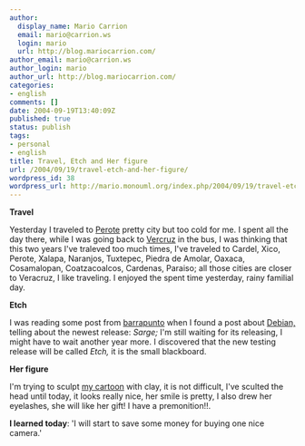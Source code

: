 ```yaml
---
author:
  display_name: Mario Carrion
  email: mario@carrion.ws
  login: mario
  url: http://blog.mariocarrion.com/
author_email: mario@carrion.ws
author_login: mario
author_url: http://blog.mariocarrion.com/
categories:
- english
comments: []
date: 2004-09-19T13:40:09Z
published: true
status: publish
tags:
- personal
- english
title: Travel, Etch and Her figure
url: /2004/09/19/travel-etch-and-her-figure/
wordpress_id: 38
wordpress_url: http://mario.monouml.org/index.php/2004/09/19/travel-etch-and-her-figure/
---
```


<div style="clear:both;"></div>
<p><span style="font-weight:bold;">Travel</span></p>
<p>Yesterday I traveled to <a href="http://www.perote.gob.mx">Perote</a> pretty city but too cold for me. I spent all the day there, while I was going back to <a href="http://www.veracruz.gob.mx">Vercruz</a> in the bus, I was thinking that this two years I've traleved too much times, I've traveled to Cardel, Xico, Perote, Xalapa, Naranjos, Tuxtepec, Piedra de Amolar, Oaxaca, Cosamalopan, Coatzacoalcos, Cardenas, Paraiso; all those cities are closer to Veracruz, I like traveling. I enjoyed the spent time yesterday, rainy familial day.</p>
<p><span style="font-weight:bold;">Etch</span></p>
<p>I was reading some post from <a href="http://www.barrapunto.com">barrapunto</a> when I found a post about <a href="http://www.debian.org">Debian,</a> telling about the newest release: <span style="font-style:italic;">Sarge;</span> I'm still waiting for its releasing, I might have to wait another year more. I discovered that the new testing release will be called <span style="font-style:italic;">Etch,</span> it is the small blackboard.</p>
<p><span style="font-weight:bold;">Her figure</span></p>
<p>I'm trying to sculpt <a href="javascript:popWin('http://www.geocities.com/k4rny/imgs/cdr.png',205,200)">my cartoon</a> with clay, it is not difficult, I've sculted the head until today, it looks really nice, her smile is pretty, I also drew her eyelashes, she will like her gift! I have a premonition!!.</p>
<p><span style="font-weight:bold;">I learned today</span>: 'I will start to save some money for buying one nice camera.'
<div style="clear:both; padding-bottom: 0.25em;"></div>
